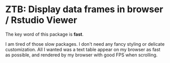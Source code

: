 ZTB: Display data frames in browser / Rstudio Viewer
====================================================

The key word of this package is **fast**.

I am tired of those slow packages. I don't need any fancy styling or delicate
customization.  All I wanted was a text table appear on my browser as fast as
possible, and rendered by my browser with good FPS when scrolling.
